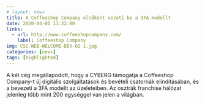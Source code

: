 ```yaml
---
# layout: news
title: A Coffeeshop Company elsőként vezeti be a 3FA modellt
date: 2020-04-01 11:22:00
links:
  - url: http://www.coffeeshopcompany.com/
    label: Coffeeshop Company
img: CSC-WEB-WELCOME-DEV-02-1.jpg
categories: [news]
tags: [highlighted]
---
```


A két cég megállapodott, hogy a CYBERG támogatja a Coffeeshop Company-t új digitális szolgáltatások és bevételi csatornák elindításában, és a bevezeti a 3FA modellt az üzeleteiben. Az osztrák franchise hálózat jelenleg több mint 200 egységgel van jelen a világban.
